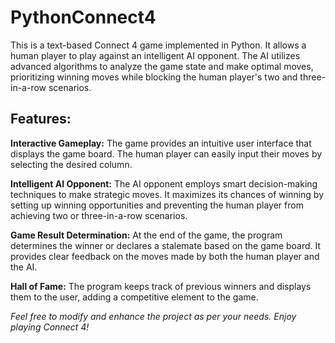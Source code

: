 # PythonConnect4

This is a text-based Connect 4 game implemented in Python. It allows a human player to play against an intelligent AI opponent. The AI utilizes advanced algorithms to analyze the game state and make optimal moves, prioritizing winning moves while blocking the human player's two and three-in-a-row scenarios.

## Features:

**Interactive Gameplay:** The game provides an intuitive user interface that displays the game board. The human player can easily input their moves by selecting the desired column.

**Intelligent AI Opponent:** The AI opponent employs smart decision-making techniques to make strategic moves. It maximizes its chances of winning by setting up winning opportunities and preventing the human player from achieving two or three-in-a-row scenarios.

**Game Result Determination:** At the end of the game, the program determines the winner or declares a stalemate based on the game board. It provides clear feedback on the moves made by both the human player and the AI.

**Hall of Fame:** The program keeps track of previous winners and displays them to the user, adding a competitive element to the game.

_Feel free to modify and enhance the project as per your needs. Enjoy playing Connect 4!_
